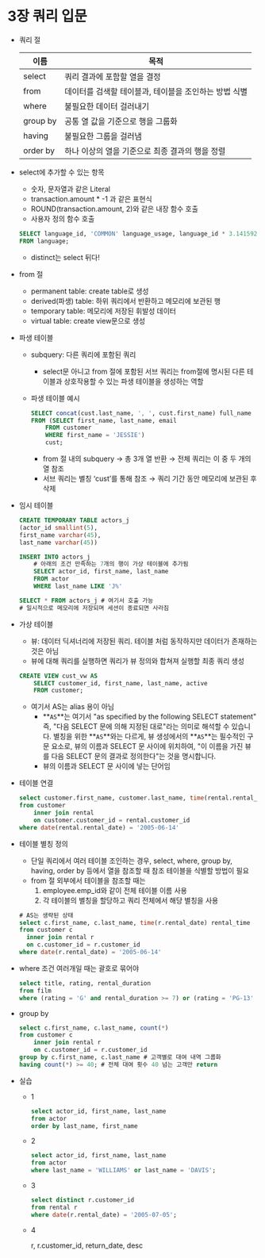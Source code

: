 # 3장 쿼리 입문

- 쿼리 절
    
    
    | 이름 | 목적 |
    | --- | --- |
    | select | 쿼리 결과에 포함할 열을 결정 |
    | from | 데이터를 검색할 테이블과, 테이블을 조인하는 방법 식별  |
    | where | 불필요한 데이터 걸러내기  |
    | group by  | 공통 열 값을 기준으로 행을 그룹화  |
    | having | 불필요한 그룹을 걸러냄 |
    | order by  | 하나 이상의 열을 기준으로 최종 결과의 행을 정렬  |
- select에 추가할 수 있는 항목
    - 숫자, 문자열과 같은 Literal
    - transaction.amount * -1 과 같은 표현식
    - ROUND(transaction.amount, 2)와 같은 내장 함수 호출
    - 사용자 정의 함수 호출
    
    ```sql
    SELECT language_id, 'COMMON' language_usage, language_id * 3.1415927 lang_pi_value, upper(name) language_name
    FROM language;
    ```
    
    - distinct는 select 뒤다!
- from 절
    - permanent table: create table로 생성
    - derived(파생) table:  하위 쿼리에서 반환하고 메모리에 보관된 행
    - temporary table: 메모리에 저장된 휘발성 데이터
    - virtual table: create view문으로 생성
- 파생 테이블
    - subquery: 다른 쿼리에 포함된 쿼리
        - select문 아니고 from 절에 포함된 서브 쿼리는 from절에 명시된 다른 테이블과 상호작용할 수 있는 파생 테이블을 생성하는 역할
    - 파생 테이블 예시
        
        ```sql
        SELECT concat(cust.last_name, ', ', cust.first_name) full_name
        FROM (SELECT first_name, last_name, email
        	FROM customer
            WHERE first_name = 'JESSIE')
            cust;
        ```
        
        - from 절 내의 subquery → 총 3개 열 반환 → 전체 쿼리는 이 중 두 개의 열 참조
        - 서브 쿼리는 별칭 ‘cust’를 통해 참조 → 쿼리 기간 동안 메모리에 보관된 후 삭제
- 임시 테이블
    
    ```sql
    CREATE TEMPORARY TABLE actors_j  
    (actor_id smallint(5),  
    first_name varchar(45),     
    last_name varchar(45))
    
    INSERT INTO actors_j 
    	# 아래의 조건 만족하는 7개의 행이 가상 테이블에 추가됨 
    	SELECT actor_id, first_name, last_name 
    	FROM actor 
    	WHERE last_name LIKE 'J%'
    
    SELECT * FROM actors_j # 여기서 호출 가능 
    # 일시적으로 메모리에 저장되며 세션이 종료되면 사라짐 
    ```
    
- 가상 테이블
    - 뷰: 데이터 딕셔너리에 저장된 쿼리. 테이블 처럼 동작하지만 데이터가 존재하는 것은 아님
    - 뷰에 대해 쿼리를 실행하면 쿼리가 뷰 정의와 합쳐져 실행할 최종 쿼리 생성
    
    ```sql
    CREATE VIEW cust_vw AS
    	SELECT customer_id, first_name, last_name, active
        FROM customer; 
    ```
    
    - 여기서 AS는 alias 용이 아님
        - **`AS`**는 여기서 "as specified by the following SELECT statement" 즉, "다음 SELECT 문에 의해 지정된 대로"라는 의미로 해석할 수 있습니다. 별칭을 위한 **`AS`**와는 다르게, 뷰 생성에서의 **`AS`**는 필수적인 구문 요소로, 뷰의 이름과 SELECT 문 사이에 위치하여, "이 이름을 가진 뷰를 다음 SELECT 문의 결과로 정의한다"는 것을 명시합니다.
        - 뷰의 이름과 SELECT 문 사이에 넣는 단어임
- 테이블 연결
    
    ```sql
    select customer.first_name, customer.last_name, time(rental.rental_date) rental_time 
    from customer   
    	inner join rental     
    	on customer.customer_id = rental.customer_id 
    where date(rental.rental_date) = '2005-06-14'
    ```
    
- 테이블 별칭 정의
    - 단일 쿼리에서 여러 테이블 조인하는 경우, select, where, group by, having, order by 등에서 열을 참조할 때 참조 테이블을 식별할 방법이 필요
    - from 절 외부에서 테이블을 참조할 때는
        1. employee.emp_id와 같이 전체 테이블 이름 사용
        2. 각 테이블의 별칭을 할당하고 쿼리 전체에서 해당 별칭을 사용 
    
    ```sql
    # AS는 생략된 상태 
    select c.first_name, c.last_name, time(r.rental_date) rental_time
    from customer c
      inner join rental r 
      on c.customer_id = r.customer_id
    where date(r.rental_date) = '2005-06-14'
    ```
    
- where 조건 여러개일 때는 괄호로 묶어야
    
    ```sql
    select title, rating, rental_duration
    from film
    where (rating = 'G' and rental_duration >= 7) or (rating = 'PG-13' and rental_duration < 4);
    ```
    
- group by
    
    ```sql
    select c.first_name, c.last_name, count(*)
    from customer c 
    	inner join rental r 
        on c.customer_id = r.customer_id
    group by c.first_name, c.last_name # 고객별로 대여 내역 그룹화 
    having count(*) >= 40; # 전체 대여 횟수 40 넘는 고객만 return 
    ```
    
- 실습
    - 1
        
        ```sql
        select actor_id, first_name, last_name
        from actor
        order by last_name, first_name
        ```
        
    - 2
        
        ```sql
        select actor_id, first_name, last_name
        from actor
        where last_name = 'WILLIAMS' or last_name = 'DAVIS';
        ```
        
    - 3
        
        ```sql
        select distinct r.customer_id
        from rental r 
        where date(r.rental_date) = '2005-07-05';
        ```
        
    - 4
        
        r, r.customer_id, return_date, desc